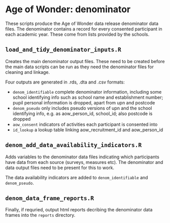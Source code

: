 # Age of Wonder: denominator

These scripts produce the Age of Wonder data release denominator data files. The denominator contains a record for every consented participant in each academic year. These come from lists provided by the schools.

## `load_and_tidy_denominator_inputs.R` 

Creates the main denominator output files. These need to be created before the main data scripts can be run as they need the denominator files for cleaning and linkage. 

Four outputs are generated in .rds, .dta and .csv formats:

* `denom_identifiable` complete denominator information, including some school identifying info such as school name and establishment number; pupil personal information is dropped, apart from upn and postcode
* `denom_pseudo` only includes pseudo versions of upn and the school identifying info, e.g. as aow_person_id, school_id; also postcode is dropped
* `aow_consent` indicators of activities each participant is consented into
* `id_lookup` a lookup table linking aow_recruitment_id and aow_person_id

## `denom_add_data_availability_indicators.R`

Adds variables to the denominator data files indicating which participants have data from each source (surveys, measures etc). The denominator and data output files need to be present for this to work.

The data availability indicators are added to `denom_identifiable` and `denom_pseudo`.

## `denom_data_frame_reports.R`

Finally, if requried, output html reports decribing the denominator data frames into the `reports` directory.

